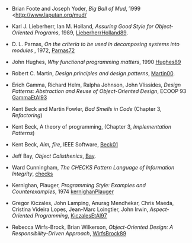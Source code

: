 
  - Brian Foote and Joseph Yoder, _Big Ball of Mud_, 1999 <http://www.laputan.org/mud/

  - Karl J. Lieberherr, Ian M. Holland, _Assuring Good Style for
    Object-Oriented Programs_, 1989, [LieberherrHolland89].

  - D. L. Parnas, _On the criteria to be used in decomposing systems
    into modules_ , 1972, [Parnas72]

  - John Hughes, _Why functional programming matters_, 1990 [Hughes89]

  - Robert C. Martin, _Design principles and design patterns_, [Martin00].

  - Erich Gamma, Richard Helm, Ralpha Johnson, John Vlissides, _Design
    Patterns: Abstraction and Reuse of Object-Oriented Design_, ECOOP
    93 [GammaEtAl93]

  - Kent Beck and Martin Fowler, _Bad Smells in Code_ (Chapter 3, _Refactoring_)

  - Kent Beck, A theory of programming, (Chapter 3, _Implementation Patterns_)

  - Kent Beck, _Aim, fire_, IEEE Software, [Beck01]

  - Jeff Bay, _Object Calisthenics_, [Bay].

  - Ward Cunningham, _The CHECKS Pattern Language of Information Integrity_, [checks]

  - Kernighan, Plauger, _Programming Style: Examples and Counterexamples_, 1974 [kernighanPlauger]

  - Gregor Kiczales, John Lamping, Anurag Mendhekar, Chris Maeda, Cristina Videira Lopes, Jean-Marc Loingtier, John Irwin, _Aspect-Oriented Programming_, [KiczalesEtAl97]

  - Rebecca Wirfs-Brock, Brian Wilkerson, _Object-Oriented Design: A
    Responsibility-Driven Approach_,  [WirfsBrock89]

[Bay]: http://www.cs.helsinki.fi/u/luontola/tdd-2009/ext/ObjectCalisthenics.pdf
[WirfsBrock89]: http://www.znu.ac.ir/members/afsharchim/lectures/Responsibility-Driven%20Design.pdf
[Beck01]: http://caminotics.ort.edu.uy/innovaportal/file/2032/1/aimfire.pdf
[Noble97]: http://www.laputan.org/pub/patterns/noble/noble.pdf
[checks]: http://c2.com/ppr/checks.html
[kernighanPlauger]: http://www.iai.uni-bonn.de/~manthey/SS06/Quellen/KP74.pdf
[RittelWebber84]: http://www.uctc.net/mwebber/Rittel+Webber+Dilemmas+General_Theory_of_Planning.pdf
[BaldwinClark06]: http://homepages.cwi.nl/~storm/teaching/reader/BaldwinClark06.pdf
[Simon62]: http://ecoplexity.org/files/uploads/Simon.pdf
[Spolsky02]: http://www.joelonsoftware.com/articles/LeakyAbstractions.html
[Martin96]: http://jonah.cs.elon.edu/sduvall2/courses/csc420/2012fall/readings/OpenClosed.pdf

[Ungar91]: http://cs.au.dk/~hosc/local/LaSC-4-3-pp223-242.pdf
[Gabriel08]: http://www.dreamsongs.com/Files/DesignedAsDesigner.pdf
[Noble97]: http://www.laputan.org/pub/patterns/noble/noble.pdf
[Parnas72]: http://dx.doi.org/10.1145/361598.361623
[Hughes89]: http://www.cse.chalmers.se/~rjmh/Papers/whyfp.pdf
[Dijkstra65]: http://dx.doi.org/10.1145%2F363095.363143
[Dijkstra65ewd]: http://www.cs.utexas.edu/users/EWD/ewd01xx/EWD196.PDF
[JohnsonFoote88]: http://www.laputan.org/drc.html
[WirfsBrock]: http://www.wirfs-brock.com/PDFs/How%20Designs%20Differ.pdf
[FooteYoder99]: http://www.laputan.org/pub/foote/mud.pdf
[Steimann06]: http://doi.acm.org/10.1145/1167473.1167514
[NobleBiddle02]: http://www.mcs.vuw.ac.nz/comp/Publications/archive/CS-TR-02/CS-TR-02-9.pdf
[Cook09]:    http://homepages.cwi.nl/~storm/teaching/reader/Cook09.pdf
[Norvig96]:  http://norvig.com/design-patterns/
[Biggerstaff94]: http://homepages.cwi.nl/~storm/teaching/reader/Biggerstaff94.pdf
[PeytonJones07]: http://homepages.cwi.nl/~storm/teaching/reader/PeytonJones07.pdf
[CantrillBonwick08]: http://homepages.cwi.nl/~storm/teaching/reader/CantrillBonwick08.pdf
[Fowler05]: http://homepages.cwi.nl/~storm/teaching/reader/Fowler05.pdf
[HannemannKiczales02]: http://homepages.cwi.nl/~storm/teaching/reader/HannemannKiczales02.pdf
[MernikEtAl05]: http://homepages.cwi.nl/~storm/teaching/reader/MernikEtAl05.pdf
[BentleyEtAl86]: http://homepages.cwi.nl/~storm/teaching/reader/BentleyEtAl86.pdf
[Fowler07]: http://homepages.cwi.nl/~storm/teaching/reader/Fowler07.pdf
[Knuth84]: http://homepages.cwi.nl/~storm/teaching/reader/Knuth84.pdf
[LieberherrHolland89]: http://homepages.cwi.nl/~storm/teaching/reader/LieberherrHolland89.pdf
[Dijkstra68]: http://homepages.cwi.nl/~storm/teaching/reader/Dijkstra68.pdf
[Lieberman86]: http://homepages.cwi.nl/~storm/teaching/reader/Lieberman86.pdf
[Knuth74]: http://homepages.cwi.nl/~storm/teaching/reader/Knuth74.pdf
[KiczalesEtAl97]: http://homepages.cwi.nl/~storm/teaching/reader/KiczalesEtAl97.pdf
[Meyer92]: http://homepages.cwi.nl/~storm/teaching/reader/Meyer92.pdf
[NobleFoote02]: http://homepages.cwi.nl/~storm/teaching/reader/NobleFoote02.pdf
[JezequelMeyer97]: http://homepages.cwi.nl/~storm/teaching/reader/JezequelMeyer97.pdf
[FilmanFriedman00]: http://homepages.cwi.nl/~storm/teaching/reader/FilmanFriedman00.pdf
[CascavalEtAl08]: http://homepages.cwi.nl/~storm/teaching/reader/CascavalEtAl08.pdf
[Neighbors89]: http://homepages.cwi.nl/~storm/teaching/reader/Neighbors89.pdf
[Liskov87]: http://dx.doi.org/10.1145/62139.62141
[WulfShaw84]: http://dx.doi.org/10.1145/953353.953355
[Martin00]: http://www.objectmentor.com/resources/articles/Principles_and_Patterns.pdf
[GammaEtAl93]: http://www.cs.duke.edu/courses/compsci308/cps108/fall00/readings/patterns-orig.pdf